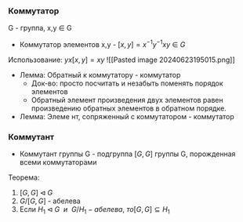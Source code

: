 ### Коммутатор

G - группа, x,y $\in$ G

- Коммутатор элементов x,y - $[x,y]=x^{-1}y^{-1}xy\ \in\ G$

Использование: $yx[x,y] = xy$
![[Pasted image 20240623195015.png]]

- Лемма: Обратный к коммутатору - коммутатор
	- Док-во: просто посчитать и незабыть поменять порядок элементов
	- Обратный элемент произведения двух элементов равен произведению обратных элементов в обратном порядке.
- Лемма: Элеме нт, сопряженный с коммутатором - коммутатор

### Коммутант
- Коммутант группы G - подгруппа $[G,G]$ группы G, порожденная всеми коммутаторами

Теорема:
1) $[G,G]\lhd G$
2) $G/[G,G]$ - абелева
3) Если $H_1\lhd G\ \  и\ \ G/H_1 - абелева,\ то [G,G]\subseteq H_1$
